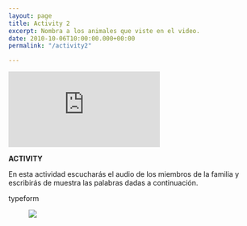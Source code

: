 ```yaml
---
layout: page
title: Activity 2
excerpt: Nombra a los animales que viste en el video.
date: 2010-10-06T10:00:00.000+00:00
permalink: "/activity2"

---
```


<div class="video"><iframe class="video-frame" src="https://www.youtube.com/watch?v=d_WQEw13TCo" title="YouTube video player" frameborder="0" allow="accelerometer; autoplay; clipboard-write; encrypted-media; gyroscope; picture-in-picture" allowfullscreen></iframe></div>

**ACTIVITY**

En esta actividad escucharás el audio de los miembros de la familia y escribirás de muestra las palabras dadas a continuación.

typeform 

<figure class="full-width-image">
<img src="https://images.unsplash.com/photo-1609220136736-443140cffec6?ixid=MnwxMjA3fDB8MHxwaG90by1wYWdlfHx8fGVufDB8fHx8&ixlib=rb-1.2.1&auto=format&fit=crop&w=1170&q=80">
</figure>